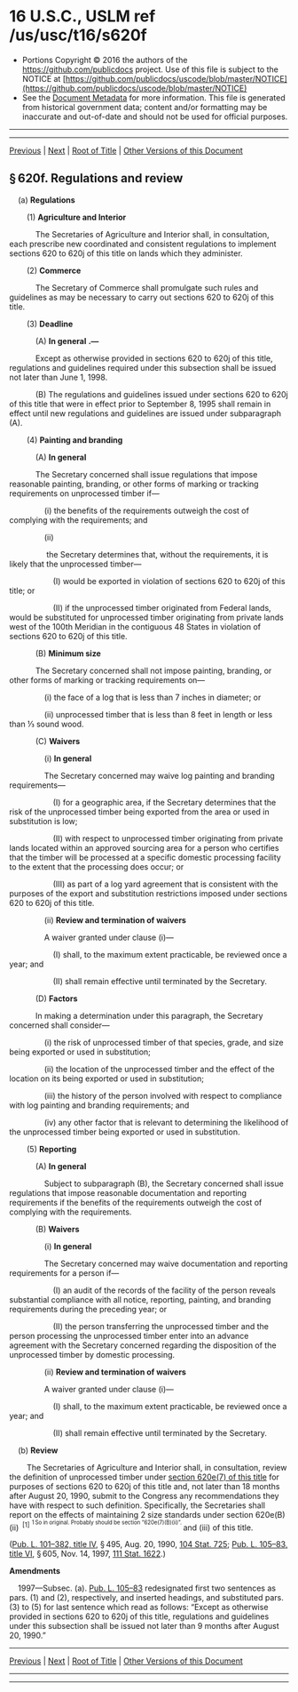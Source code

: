 ---
---

# 16 U.S.C., USLM ref /us/usc/t16/s620f

* Portions Copyright © 2016 the authors of the https://github.com/publicdocs project.
  Use of this file is subject to the NOTICE at [https://github.com/publicdocs/uscode/blob/master/NOTICE](https://github.com/publicdocs/uscode/blob/master/NOTICE)
* See the [Document Metadata](././../../../..//README.md) for more information.
  This file is generated from historical government data; content and/or formatting may be inaccurate and out-of-date and should not be used for official purposes.

----------
----------

[Previous](./../../../..//us/usc/t16/ch4/m__us_usc_t16_s620e.md) | [Next](./../../../..//us/usc/t16/ch4/m__us_usc_t16_s620g.md) | [Root of Title](./../../../../) | [Other Versions of this Document](https://publicdocs.github.io/go/links?ns=uslm&ref=%2Fus%2Fusc%2Ft16%2Fs620f)

## § 620f. Regulations and review

    (a) __Regulations__ 

        (1) __Agriculture and Interior__ 

            The Secretaries of Agriculture and Interior shall, in consultation, each prescribe new coordinated and consistent regulations to implement sections 620 to 620j of this title on lands which they administer.

        (2) __Commerce__ 

            The Secretary of Commerce shall promulgate such rules and guidelines as may be necessary to carry out sections 620 to 620j of this title.

        (3) __Deadline__ 

            (A)  __In general__  __.—__ 

            Except as otherwise provided in sections 620 to 620j of this title, regulations and guidelines required under this subsection shall be issued not later than June 1, 1998.

            (B) The regulations and guidelines issued under sections 620 to 620j of this title that were in effect prior to September 8, 1995 shall remain in effect until new regulations and guidelines are issued under subparagraph (A).

        (4) __Painting and branding__ 

            (A) __In general__ 

            The Secretary concerned shall issue regulations that impose reasonable painting, branding, or other forms of marking or tracking requirements on unprocessed timber if—

                (i) the benefits of the requirements outweigh the cost of complying with the requirements; and

                (ii)

                 the Secretary determines that, without the requirements, it is likely that the unprocessed timber—

                    (I) would be exported in violation of sections 620 to 620j of this title; or

                    (II) if the unprocessed timber originated from Federal lands, would be substituted for unprocessed timber originating from private lands west of the 100th Meridian in the contiguous 48 States in violation of sections 620 to 620j of this title.

            (B) __Minimum size__ 

            The Secretary concerned shall not impose painting, branding, or other forms of marking or tracking requirements on—

                (i) the face of a log that is less than 7 inches in diameter; or

                (ii) unprocessed timber that is less than 8 feet in length or less than ⅓ sound wood.

            (C) __Waivers__ 

                (i) __In general__ 

                The Secretary concerned may waive log painting and branding requirements—

                    (I) for a geographic area, if the Secretary determines that the risk of the unprocessed timber being exported from the area or used in substitution is low;

                    (II) with respect to unprocessed timber originating from private lands located within an approved sourcing area for a person who certifies that the timber will be processed at a specific domestic processing facility to the extent that the processing does occur; or

                    (III) as part of a log yard agreement that is consistent with the purposes of the export and substitution restrictions imposed under sections 620 to 620j of this title.

                (ii) __Review and termination of waivers__ 

                A waiver granted under clause (i)—

                    (I) shall, to the maximum extent practicable, be reviewed once a year; and

                    (II) shall remain effective until terminated by the Secretary.

            (D) __Factors__ 

            In making a determination under this paragraph, the Secretary concerned shall consider—

                (i) the risk of unprocessed timber of that species, grade, and size being exported or used in substitution;

                (ii) the location of the unprocessed timber and the effect of the location on its being exported or used in substitution;

                (iii) the history of the person involved with respect to compliance with log painting and branding requirements; and

                (iv) any other factor that is relevant to determining the likelihood of the unprocessed timber being exported or used in substitution.

        (5) __Reporting__ 

            (A) __In general__ 

                Subject to subparagraph (B), the Secretary concerned shall issue regulations that impose reasonable documentation and reporting requirements if the benefits of the requirements outweigh the cost of complying with the requirements.

            (B) __Waivers__ 

                (i) __In general__ 

                The Secretary concerned may waive documentation and reporting requirements for a person if—

                    (I) an audit of the records of the facility of the person reveals substantial compliance with all notice, reporting, painting, and branding requirements during the preceding year; or

                    (II) the person transferring the unprocessed timber and the person processing the unprocessed timber enter into an advance agreement with the Secretary concerned regarding the disposition of the unprocessed timber by domestic processing.

                (ii) __Review and termination of waivers__ 

                A waiver granted under clause (i)—

                    (I) shall, to the maximum extent practicable, be reviewed once a year; and

                    (II) shall remain effective until terminated by the Secretary.

    (b) __Review__ 

        The Secretaries of Agriculture and Interior shall, in consultation, review the definition of unprocessed timber under [section 620e(7) of this title][/us/usc/t16/s620e/7] for purposes of sections 620 to 620j of this title and, not later than 18 months after August 20, 1990, submit to the Congress any recommendations they have with respect to such definition. Specifically, the Secretaries shall report on the effects of maintaining 2 size standards under section 620e(B)(ii)  <sup>\[1\]</sup>  <sup><sup> 1 So in original. Probably should be section “620e(7)(B)(ii)”. </sup></sup>  and (iii) of this title.

([Pub. L. 101–382, title IV][/us/pl/101/382/tIV], § 495, Aug. 20, 1990, [104 Stat. 725][/us/stat/104/725]; [Pub. L. 105–83, title VI][/us/pl/105/83/tVI], § 605, Nov. 14, 1997, [111 Stat. 1622][/us/stat/111/1622].)

 __Amendments__ 

    1997—Subsec. (a). [Pub. L. 105–83][/us/pl/105/83] redesignated first two sentences as pars. (1) and (2), respectively, and inserted headings, and substituted pars. (3) to (5) for last sentence which read as follows: “Except as otherwise provided in sections 620 to 620j of this title, regulations and guidelines under this subsection shall be issued not later than 9 months after August 20, 1990.”

----------

[Previous](./../../../..//us/usc/t16/ch4/m__us_usc_t16_s620e.md) | [Next](./../../../..//us/usc/t16/ch4/m__us_usc_t16_s620g.md) | [Root of Title](./../../../../) | [Other Versions of this Document](https://publicdocs.github.io/go/links?ns=uslm&ref=%2Fus%2Fusc%2Ft16%2Fs620f)

----------
----------

[/us/usc/t16/s620e/7]: https://publicdocs.github.io/go/links?ns=uslm&ref=%2Fus%2Fusc%2Ft16%2Fs620e%2F7
[/us/pl/101/382/tIV]: https://publicdocs.github.io/go/links?ns=uslm&ref=%2Fus%2Fpl%2F101%2F382%2FtIV
[/us/stat/104/725]: https://publicdocs.github.io/go/links?ns=uslm&ref=%2Fus%2Fstat%2F104%2F725
[/us/pl/105/83/tVI]: https://publicdocs.github.io/go/links?ns=uslm&ref=%2Fus%2Fpl%2F105%2F83%2FtVI
[/us/stat/111/1622]: https://publicdocs.github.io/go/links?ns=uslm&ref=%2Fus%2Fstat%2F111%2F1622
[/us/pl/105/83]: https://publicdocs.github.io/go/links?ns=uslm&ref=%2Fus%2Fpl%2F105%2F83


